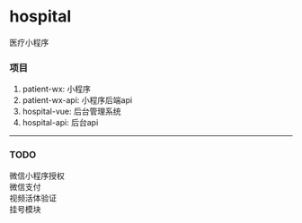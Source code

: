 # hospital
医疗小程序


### 项目
<ol>
  <li>patient-wx: 小程序</li>
  <li>patient-wx-api: 小程序后端api</li>
  <li>hospital-vue: 后台管理系统</li>
  <li>hospital-api: 后台api</li>
</ol>

***
### TODO
<p>
微信小程序授权<br>
微信支付<br>
视频活体验证<br>
挂号模块<br>
</p>
